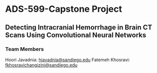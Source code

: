 # ADS-599-Capstone Project

## Detecting Intracranial Hemorrhage in Brain CT Scans Using Convolutional Neural Networks

### Team Members
Hoori Javadnia: hjavadnia@sandiego.edu
Fatemeh Khosravi: fkhosravichangizini@sandiego.edu
